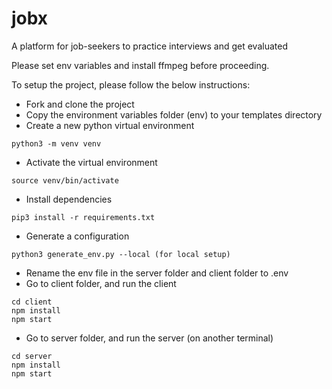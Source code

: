 # jobx

A platform for job-seekers to practice interviews and get evaluated

Please set env variables and install ffmpeg before proceeding.


To setup the project, please follow the below instructions:
- Fork and clone the project
- Copy the environment variables folder (env) to your templates directory
- Create a new python virtual environment
```
python3 -m venv venv
```
- Activate the virtual environment
```
source venv/bin/activate
```
- Install dependencies
```
pip3 install -r requirements.txt
```
- Generate a configuration
```
python3 generate_env.py --local (for local setup)
```
- Rename the env file in the server folder and client folder to .env
- Go to client folder, and run the client
```
cd client
npm install
npm start
```
- Go to server folder, and run the server (on another terminal)
```
cd server
npm install
npm start
```